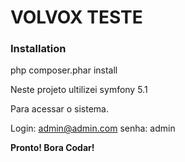 # VOLVOX TESTE


### Installation

php composer.phar install

Neste projeto ultilizei symfony 5.1

Para acessar o sistema.

Login: admin@admin.com
senha: admin

**Pronto! Bora Codar!** 


